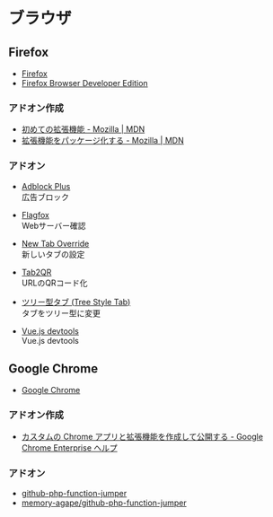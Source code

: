 # ブラウザ

## Firefox
- [Firefox](https://www.mozilla.org/ja/)
- [Firefox Browser Developer Edition](https://www.mozilla.org/ja/firefox/developer/)

### アドオン作成
- [初めての拡張機能 - Mozilla | MDN](https://developer.mozilla.org/ja/docs/Mozilla/Add-ons/WebExtensions/Your_first_WebExtension)
- [拡張機能をパッケージ化する - Mozilla | MDN](https://developer.mozilla.org/ja/docs/Mozilla/Add-ons/WebExtensions/Publishing_your_WebExtension)

### アドオン
- [Adblock Plus](https://addons.mozilla.org/ja/firefox/addon/adblock-plus/)  
広告ブロック
- [Flagfox](https://addons.mozilla.org/ja/firefox/addon/flagfox/)  
Webサーバー確認
- [New Tab Override](https://addons.mozilla.org/ja/firefox/addon/new-tab-override/)  
新しいタブの設定
- [Tab2QR](https://addons.mozilla.org/ja/firefox/addon/tab2qr/)  
URLのQRコード化
- [ツリー型タブ (Tree Style Tab)](https://addons.mozilla.org/ja/firefox/addon/tree-style-tab/)  
タブをツリー型に変更

- [Vue.js devtools](https://addons.mozilla.org/ja/firefox/addon/vue-js-devtools/)  
Vue.js devtools

## Google Chrome
- [Google Chrome](https://www.google.com/intl/ja_jp/chrome/)

### アドオン作成
- [カスタムの Chrome アプリと拡張機能を作成して公開する - Google Chrome Enterprise ヘルプ](https://support.google.com/chrome/a/answer/2714278?hl=ja)

### アドオン
- [github-php-function-jumper](https://chrome.google.com/webstore/detail/github-php-function-jumpe/pmgmgaejgbjiooiklinoelilmnldlhcf)
- [memory-agape/github-php-function-jumper](https://github.com/memory-agape/github-php-function-jumper)
